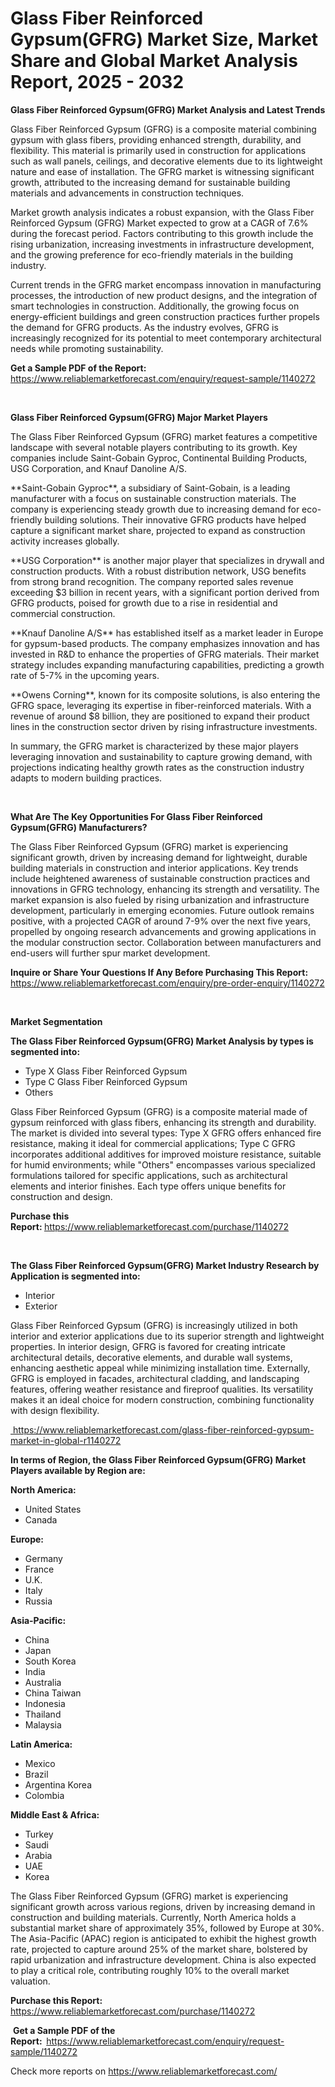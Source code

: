 <p><h1>Glass Fiber Reinforced Gypsum(GFRG) Market Size, Market Share and Global Market Analysis Report, 2025 - 2032</h1></p><p><strong>Glass Fiber Reinforced Gypsum(GFRG) Market Analysis and Latest Trends</strong></p>
<p><p>Glass Fiber Reinforced Gypsum (GFRG) is a composite material combining gypsum with glass fibers, providing enhanced strength, durability, and flexibility. This material is primarily used in construction for applications such as wall panels, ceilings, and decorative elements due to its lightweight nature and ease of installation. The GFRG market is witnessing significant growth, attributed to the increasing demand for sustainable building materials and advancements in construction techniques. </p><p>Market growth analysis indicates a robust expansion, with the Glass Fiber Reinforced Gypsum (GFRG) Market expected to grow at a CAGR of 7.6% during the forecast period. Factors contributing to this growth include the rising urbanization, increasing investments in infrastructure development, and the growing preference for eco-friendly materials in the building industry. </p><p>Current trends in the GFRG market encompass innovation in manufacturing processes, the introduction of new product designs, and the integration of smart technologies in construction. Additionally, the growing focus on energy-efficient buildings and green construction practices further propels the demand for GFRG products. As the industry evolves, GFRG is increasingly recognized for its potential to meet contemporary architectural needs while promoting sustainability.</p></p>
<p><strong>Get a Sample PDF of the Report:&nbsp;</strong> <a href="https://www.reliablemarketforecast.com/enquiry/request-sample/1140272?utm_campaign=3352&utm_medium=2&utm_source=Github&utm_content=ia&utm_term=25032025&utm_id=glass-fiber-reinforced-gypsumgfrg">https://www.reliablemarketforecast.com/enquiry/request-sample/1140272</a></p>
<p>&nbsp;</p>
<p><strong>Glass Fiber Reinforced Gypsum(GFRG) Major Market Players</strong></p>
<p><p>The Glass Fiber Reinforced Gypsum (GFRG) market features a competitive landscape with several notable players contributing to its growth. Key companies include Saint-Gobain Gyproc, Continental Building Products, USG Corporation, and Knauf Danoline A/S. </p><p>**Saint-Gobain Gyproc**, a subsidiary of Saint-Gobain, is a leading manufacturer with a focus on sustainable construction materials. The company is experiencing steady growth due to increasing demand for eco-friendly building solutions. Their innovative GFRG products have helped capture a significant market share, projected to expand as construction activity increases globally.</p><p>**USG Corporation** is another major player that specializes in drywall and construction products. With a robust distribution network, USG benefits from strong brand recognition. The company reported sales revenue exceeding $3 billion in recent years, with a significant portion derived from GFRG products, poised for growth due to a rise in residential and commercial construction.</p><p>**Knauf Danoline A/S** has established itself as a market leader in Europe for gypsum-based products. The company emphasizes innovation and has invested in R&D to enhance the properties of GFRG materials. Their market strategy includes expanding manufacturing capabilities, predicting a growth rate of 5-7% in the upcoming years.</p><p>**Owens Corning**, known for its composite solutions, is also entering the GFRG space, leveraging its expertise in fiber-reinforced materials. With a revenue of around $8 billion, they are positioned to expand their product lines in the construction sector driven by rising infrastructure investments.</p><p>In summary, the GFRG market is characterized by these major players leveraging innovation and sustainability to capture growing demand, with projections indicating healthy growth rates as the construction industry adapts to modern building practices.</p></p>
<p>&nbsp;</p>
<p><strong>What Are The Key Opportunities For Glass Fiber Reinforced Gypsum(GFRG) Manufacturers?</strong></p>
<p><p>The Glass Fiber Reinforced Gypsum (GFRG) market is experiencing significant growth, driven by increasing demand for lightweight, durable building materials in construction and interior applications. Key trends include heightened awareness of sustainable construction practices and innovations in GFRG technology, enhancing its strength and versatility. The market expansion is also fueled by rising urbanization and infrastructure development, particularly in emerging economies. Future outlook remains positive, with a projected CAGR of around 7-9% over the next five years, propelled by ongoing research advancements and growing applications in the modular construction sector. Collaboration between manufacturers and end-users will further spur market development.</p></p>
<p><strong>Inquire or Share Your Questions If Any Before Purchasing This Report:</strong> <a href="https://www.reliablemarketforecast.com/enquiry/pre-order-enquiry/1140272?utm_campaign=3352&utm_medium=2&utm_source=Github&utm_content=ia&utm_term=25032025&utm_id=glass-fiber-reinforced-gypsumgfrg">https://www.reliablemarketforecast.com/enquiry/pre-order-enquiry/1140272</a></p>
<p>&nbsp;</p>
<p><strong>Market Segmentation</strong></p>
<p><strong>The Glass Fiber Reinforced Gypsum(GFRG) Market Analysis by types is segmented into:</strong></p>
<p><ul><li>Type X Glass Fiber Reinforced Gypsum</li><li>Type C Glass Fiber Reinforced Gypsum</li><li>Others</li></ul></p>
<p><p>Glass Fiber Reinforced Gypsum (GFRG) is a composite material made of gypsum reinforced with glass fibers, enhancing its strength and durability. The market is divided into several types: Type X GFRG offers enhanced fire resistance, making it ideal for commercial applications; Type C GFRG incorporates additional additives for improved moisture resistance, suitable for humid environments; while "Others" encompasses various specialized formulations tailored for specific applications, such as architectural elements and interior finishes. Each type offers unique benefits for construction and design.</p></p>
<p><strong>Purchase this Report:&nbsp;</strong><a href="https://www.reliablemarketforecast.com/purchase/1140272?utm_campaign=3352&utm_medium=2&utm_source=Github&utm_content=ia&utm_term=25032025&utm_id=glass-fiber-reinforced-gypsumgfrg">https://www.reliablemarketforecast.com/purchase/1140272</a></p>
<p>&nbsp;</p>
<p><strong>The Glass Fiber Reinforced Gypsum(GFRG) Market Industry Research by Application is segmented into:</strong></p>
<p><ul><li>Interior</li><li>Exterior</li></ul></p>
<p><p>Glass Fiber Reinforced Gypsum (GFRG) is increasingly utilized in both interior and exterior applications due to its superior strength and lightweight properties. In interior design, GFRG is favored for creating intricate architectural details, decorative elements, and durable wall systems, enhancing aesthetic appeal while minimizing installation time. Externally, GFRG is employed in facades, architectural cladding, and landscaping features, offering weather resistance and fireproof qualities. Its versatility makes it an ideal choice for modern construction, combining functionality with design flexibility.</p></p>
<p><a href="https://www.reliablemarketforecast.com/glass-fiber-reinforced-gypsum-market-in-global-r1140272?utm_campaign=3352&utm_medium=2&utm_source=Github&utm_content=ia&utm_term=25032025&utm_id=glass-fiber-reinforced-gypsumgfrg">&nbsp;https://www.reliablemarketforecast.com/glass-fiber-reinforced-gypsum-market-in-global-r1140272</a></p>
<p><strong>In terms of Region, the Glass Fiber Reinforced Gypsum(GFRG) Market Players available by Region are:</strong></p>
<p>
    <p> <strong> North America: </strong>
        <ul>
            <li>United States</li>
            <li>Canada</li>
        </ul>
        </p> 
    <p> <strong> Europe: </strong>
        <ul>
            <li>Germany</li>
            <li>France</li>
            <li>U.K.</li>
            <li>Italy</li>
            <li>Russia</li>
        </ul>
        </p> 
    <p> <strong> Asia-Pacific: </strong>
        <ul>
            <li>China</li>
            <li>Japan</li>
            <li>South Korea</li>
            <li>India</li>
            <li>Australia</li>
            <li>China Taiwan</li>
            <li>Indonesia</li>
            <li>Thailand</li>
            <li>Malaysia</li>
        </ul>
        </p> 
    <p> <strong> Latin America: </strong>
        <ul>
            <li>Mexico</li>
            <li>Brazil</li>
            <li>Argentina Korea</li>
            <li>Colombia</li>
        </ul>
        </p> 
    <p> <strong> Middle East & Africa: </strong>
        <ul>
            <li>Turkey</li>
            <li>Saudi</li>
            <li>Arabia</li>
            <li>UAE</li>
            <li>Korea</li>
        </ul>
    </p>
    </p>
<p><p>The Glass Fiber Reinforced Gypsum (GFRG) market is experiencing significant growth across various regions, driven by increasing demand in construction and building materials. Currently, North America holds a substantial market share of approximately 35%, followed by Europe at 30%. The Asia-Pacific (APAC) region is anticipated to exhibit the highest growth rate, projected to capture around 25% of the market share, bolstered by rapid urbanization and infrastructure development. China is also expected to play a critical role, contributing roughly 10% to the overall market valuation.</p></p>
<p><strong>Purchase this Report: </strong><a href="https://www.reliablemarketforecast.com/purchase/1140272?utm_campaign=3352&utm_medium=2&utm_source=Github&utm_content=ia&utm_term=25032025&utm_id=glass-fiber-reinforced-gypsumgfrg">https://www.reliablemarketforecast.com/purchase/1140272</a></p>
<p>&nbsp;<strong>Get a Sample PDF of the Report:&nbsp;&nbsp;</strong><a href="https://www.reliablemarketforecast.com/enquiry/request-sample/1140272?utm_campaign=3352&utm_medium=2&utm_source=Github&utm_content=ia&utm_term=25032025&utm_id=glass-fiber-reinforced-gypsumgfrg">https://www.reliablemarketforecast.com/enquiry/request-sample/1140272</a></p>
<p><strong></strong></p>
<p>Check more reports on <a href="https://www.reliablemarketforecast.com/?utm_campaign=3352&utm_medium=2&utm_source=Github&utm_content=ia&utm_term=25032025&utm_id=glass-fiber-reinforced-gypsumgfrg">https://www.reliablemarketforecast.com/</a></p>